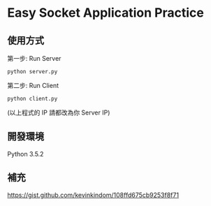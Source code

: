 # Easy Socket Application Practice

## 使用方式
第一步: Run Server</br>
```
python server.py
```
第二步: Run Client</br>
```
python client.py
```
(以上程式的 IP 請都改為你 Server IP)

## 開發環境
Python 3.5.2

## 補充
https://gist.github.com/kevinkindom/108ffd675cb9253f8f71</br>
